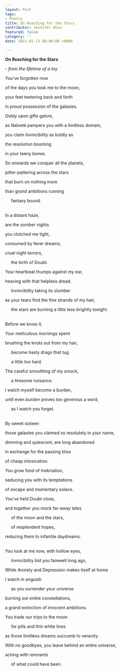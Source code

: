 ```yaml
---
layout: Post
tags:
- Poetry
title: On Reaching for the Stars
contributor: Jennifer Khuu
featured: false
category: ''
date: 2021-01-13 08:00:00 +0000

---
```

**On Reaching for the Stars**

\- _from the lifetime of a toy_

You’ve forgotten now

of the days you took me to the moon,

your feet teetering back and forth

in proud possession of the galaxies.

Giddy upon gifts galore,

as Naïveté pampers you with a limitless domain,

you claim Invincibility as boldly as

the resolution booming

in your teeny bones.

So onwards we conquer all the planets,

pitter-pattering across the stars

that burn on nothing more

than grand ambitions running

&nbsp;&nbsp;&nbsp;&nbsp;&nbsp;fantasy bound.

<br>In a distant haze,

are the somber nights

you clutched me tight,

consumed by fever dreams,

cruel night terrors,

&nbsp;&nbsp;&nbsp;&nbsp;&nbsp;the birth of Doubt.

Your heartbeat thumps against my ear,

heaving with that helpless dread.

&nbsp;&nbsp;&nbsp;&nbsp;&nbsp;Invincibility taking its slumber

as your tears find the fine strands of my hair,

&nbsp;&nbsp;&nbsp;&nbsp;&nbsp;the stars are burning a little less brightly tonight.

<br>Before we know it,

Your meticulous mornings spent

brushing the knots out from my hair,

     become hasty drags that tug

     a little too hard.

The careful smoothing of my smock,

     a tiresome nuisance.

I watch myself become a burden,

until even _burden_ proves too generous a word,

     as I watch you forget.

<br>By sweet sixteen

those galaxies you claimed so resolutely in your name,

dimming and quiescent, are long abandoned

in exchange for the passing bliss

of cheap intoxication.

You grow fond of Inebriation,

seducing you with its temptations

of escape and momentary solace.

You’ve held Doubt close,

and together you mock far-away tales

     of the moon and the stars,

     of resplendent hopes,

reducing them to infantile daydreams.

<br>You look at me now, with hollow eyes,

     Invincibility bid you farewell long ago,

While Anxiety and Depression makes itself at home

I watch in anguish

     as you surrender your universe

burning out entire constellations,

a grand extinction of innocent ambitions.

You trade our trips to the moon

     for pills and thin white lines

as those limitless dreams succumb to veracity.

With no goodbyes, you leave behind an entire universe,

aching with remnants

     of what could have been.
